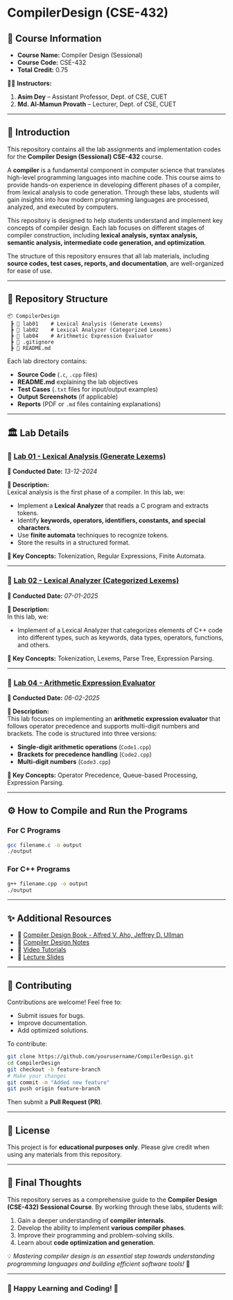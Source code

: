 # **CompilerDesign (CSE-432)**

## 🏫 **Course Information**

- **Course Name:** Compiler Design (Sessional)
- **Course Code:** CSE-432
- **Total Credit:** 0.75

👨‍🏫 **Instructors:**

1. **Asim Dey** – Assistant Professor, Dept. of CSE, CUET
2. **Md. Al-Mamun Provath** – Lecturer, Dept. of CSE, CUET

---

## 📖 **Introduction**

This repository contains all the lab assignments and implementation codes for the **Compiler Design (Sessional) CSE-432** course.

A **compiler** is a fundamental component in computer science that translates high-level programming languages into machine code. This course aims to provide hands-on experience in developing different phases of a compiler, from lexical analysis to code generation. Through these labs, students will gain insights into how modern programming languages are processed, analyzed, and executed by computers.

This repository is designed to help students understand and implement key concepts of compiler design. Each lab focuses on different stages of compiler construction, including **lexical analysis, syntax analysis, semantic analysis, intermediate code generation, and optimization**.

The structure of this repository ensures that all lab materials, including **source codes, test cases, reports, and documentation**, are well-organized for ease of use.

---

## 📂 **Repository Structure**

```
📦 CompilerDesign
 ┣ 📂 lab01    # Lexical Analysis (Generate Lexems)
 ┣ 📂 lab02    # Lexical Analyzer (Categorized Lexems)
 ┣ 📂 lab04    # Arithmetic Expression Evaluator
 ┣ 📜 .gitignore
 ┣ 📜 README.md
```

Each lab directory contains:

- **Source Code** (`.c`, `.cpp` files)
- **README.md** explaining the lab objectives
- **Test Cases** (`.txt` files for input/output examples)
- **Output Screenshots** (if applicable)
- **Reports** (PDF or `.md` files containing explanations)

---

## 🏛️ **Lab Details**

### 📌 **[Lab 01 - Lexical Analysis (Generate Lexems)](lab01/)**

**📅 Conducted Date:** _13-12-2024_

**📜 Description:**  
Lexical analysis is the first phase of a compiler. In this lab, we:

- Implement a **Lexical Analyzer** that reads a C program and extracts tokens.
- Identify **keywords, operators, identifiers, constants, and special characters**.
- Use **finite automata** techniques to recognize tokens.
- Store the results in a structured format.

**🚀 Key Concepts:** Tokenization, Regular Expressions, Finite Automata.

---

### 📌 **[Lab 02 - Lexical Analyzer (Categorized Lexems)](lab02/)**

**📅 Conducted Date:** _07-01-2025_

**📜 Description:**  
In this lab, we:

- Implement of a Lexical Analyzer that categorizes elements of C++ code into different types, such as keywords, data types, operators, functions, and others.
<!-- - Implement a **Recursive Descent Parser**.
- Construct **Parse Trees** from input expressions.
- Check for **grammatical correctness** of C statements.
- Handle **expression parsing** and simple grammar validation. -->

**🚀 Key Concepts:** Tokenization, Lexems, Parse Tree, Expression Parsing.

---

### 📌 **[Lab 04 - Arithmetic Expression Evaluator](lab04/)**

**📅 Conducted Date:** _06-02-2025_

**📜 Description:**  
This lab focuses on implementing an **arithmetic expression evaluator** that follows operator precedence and supports multi-digit numbers and brackets. The code is structured into three versions:

- **Single-digit arithmetic operations** (`Code1.cpp`)
- **Brackets for precedence handling** (`Code2.cpp`)
- **Multi-digit numbers** (`Code3.cpp`)

**🚀 Key Concepts:** Operator Precedence, Queue-based Processing, Expression Parsing.

---

## ⚙️ **How to Compile and Run the Programs**

### **For C Programs**

```bash
gcc filename.c -o output
./output
```

### **For C++ Programs**

```bash
g++ filename.cpp -o output
./output
```

---

## ✨ **Additional Resources**

- 📘 [Compiler Design Book - Alfred V. Aho, Jeffrey D. Ullman](https://www.amazon.com/Compilers-Principles-Techniques-Alfred-Aho/dp/0321486811)
- 🔗 [Compiler Design Notes](#)
- 🎥 [Video Tutorials](#)
- 📄 [Lecture Slides](#)

---

## 🎯 **Contributing**

Contributions are welcome! Feel free to:

- Submit issues for bugs.
- Improve documentation.
- Add optimized solutions.

To contribute:

```bash
git clone https://github.com/yourusername/CompilerDesign.git
cd CompilerDesign
git checkout -b feature-branch
# Make your changes
git commit -m "Added new feature"
git push origin feature-branch
```

Then submit a **Pull Request (PR)**.

---

## 📜 **License**

This project is for **educational purposes only**. Please give credit when using any materials from this repository.

---

## 🎯 **Final Thoughts**

This repository serves as a comprehensive guide to the **Compiler Design (CSE-432) Sessional Course**. By working through these labs, students will:

1. Gain a deeper understanding of **compiler internals**.
2. Develop the ability to implement **various compiler phases**.
3. Improve their programming and problem-solving skills.
4. Learn about **code optimization and generation**.

💡 _Mastering compiler design is an essential step towards understanding programming languages and building efficient software tools!_ 🚀

---

### **🚀 Happy Learning and Coding!** 🎯
